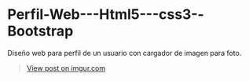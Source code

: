 # Perfil-Web---Html5---css3--Bootstrap

Diseño web para perfil de un usuario con cargador de imagen para foto.

<blockquote class="imgur-embed-pub" lang="en" data-id="N8J3dkg"><a href="https://imgur.com/N8J3dkg">View post on imgur.com</a></blockquote><script async src="//s.imgur.com/min/embed.js" charset="utf-8"></script>
